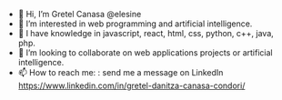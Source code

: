 - 👋 Hi, I’m Gretel Canasa @elesine 
- 👀 I’m interested in web programming and artificial intelligence.  
- 🌱 I have knowledge in javascript, react, html, css, python, c++, java, php.
- 💞️ I’m looking to collaborate on web applications projects or artificial intelligence.
- 📫 How to reach me: : send me a message on LinkedIn https://www.linkedin.com/in/gretel-danitza-canasa-condori/

